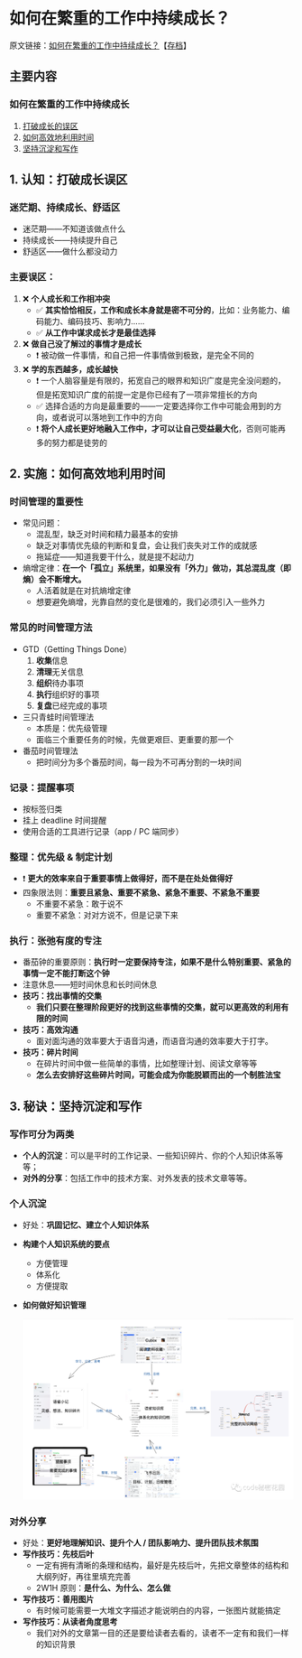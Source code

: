 # 如何在繁重的工作中持续成长？

原文链接：[如何在繁重的工作中持续成长？](https://cloud.tencent.com/developer/article/2207594?areaId=106001)【[存档](https://web.archive.org/web/20240212082737/https://cloud.tencent.com/developer/article/2207594?areaId=106001)】

## 主要内容

### 如何在繁重的工作中持续成长

1. [打破成长的误区](#1-认知打破成长误区)
2. [如何高效地利用时间](#2-实施如何高效地利用时间)
3. [坚持沉淀和写作](#3-秘诀坚持沉淀和写作)

## 1. 认知：打破成长误区

### 迷茫期、持续成长、舒适区
* 迷茫期——不知道该做点什么
* 持续成长——持续提升自己
* 舒适区——做什么都没动力

### 主要误区：
1. ❌ **个人成长和工作相冲突**
    * ✅ **其实恰恰相反，工作和成长本身就是密不可分的**，比如：业务能力、编码能力、编码技巧、影响力……
    * ✅ **从工作中谋求成长才是最佳选择**
2. ❌ **做自己没了解过的事情才是成长**
    * ❗ 被动做一件事情，和自己把一件事情做到极致，是完全不同的
3. ❌ **学的东西越多，成长越快**
    * ❗ 一个人脑容量是有限的，拓宽自己的眼界和知识广度是完全没问题的，但是拓宽知识广度的前提一定是你已经有了一项非常擅长的方向
    * ✅ 选择合适的方向是最重要的——一定要选择你工作中可能会用到的方向，或者说可以落地到工作中的方向
    * ❗ **将个人成长更好地融入工作中，才可以让自己受益最大化**，否则可能再多的努力都是徒劳的

## 2. 实施：如何高效地利用时间

### 时间管理的重要性

* 常见问题：
    * 混乱型，缺乏对时间和精力最基本的安排
    * 缺乏对事情优先级的判断和复盘，会让我们丧失对工作的成就感
    * 拖延症——知道我要干什么，就是提不起动力
* 熵增定律：**在一个「孤立」系统里，如果没有「外力」做功，其总混乱度（即熵）会不断增大。**
    * 人活着就是在对抗熵增定律
    * 想要避免熵增，光靠自然的变化是很难的，我们必须引入一些外力

### 常见的时间管理方法

* GTD（Getting Things Done）
    1. **收集**信息
    2. **清理**无关信息
    3. **组织**待办事项
    4. **执行**组织好的事项
    5. **复盘**已经完成的事项
* 三只青蛙时间管理法
    * 本质是：优先级管理
    * 面临三个重要任务的时候，先做更艰巨、更重要的那一个
* 番茄时间管理法
    * 把时间分为多个番茄时间，每一段为不可再分割的一块时间

### 记录：提醒事项

* 按标签归类
* 挂上 deadline 时间提醒
* 使用合适的工具进行记录（app / PC 端同步）

### 整理：优先级 & 制定计划

* ❗ **更大的效率来自于重要事情上做得好，而不是在处处做得好**
* 四象限法则：**重要且紧急、重要不紧急、紧急不重要、不紧急不重要**
    * 不重要不紧急：敢于说不
    * 重要不紧急：对对方说不，但是记录下来

### 执行：张弛有度的专注

* 番茄钟的重要原则：**执行时一定要保持专注，如果不是什么特别重要、紧急的事情一定不能打断这个钟**
* 注意休息——短时间休息和长时间休息
* **技巧：找出事情的交集**
    * **我们只要在整理阶段更好的找到这些事情的交集，就可以更高效的利用有限的时间**
* **技巧：高效沟通**
    * 面对面沟通的效率要大于语音沟通，而语音沟通的效率要大于打字。
* **技巧：碎片时间**
    * 在碎片时间中做一些简单的事情，比如整理计划、阅读文章等等
    * **怎么去安排好这些碎片时间，可能会成为你能脱颖而出的一个制胜法宝**

## 3. 秘诀：坚持沉淀和写作

### 写作可分为两类
* **个人的沉淀**：可以是平时的工作记录、一些知识碎片、你的个人知识体系等等；
* **对外的分享**：包括工作中的技术方案、对外发表的技术文章等等。

### 个人沉淀

* 好处：**巩固记忆、建立个人知识体系**
* **构建个人知识系统的要点**
    * 方便管理
    * 体系化
    * 方便提取
* **如何做好知识管理**

    ![知识管理示意图](./images/知识管理示意图.png)

### 对外分享

* 好处：**更好地理解知识、提升个人 / 团队影响力、提升团队技术氛围**
* **写作技巧：先枝后叶**
    * 一定有拥有清晰的条理和结构，最好是先枝后叶，先把文章整体的结构和大纲列好，再往里填充完善
    * 2W1H 原则：**是什么、为什么、怎么做**
* **写作技巧：善用图片**
    * 有时候可能需要一大堆文字描述才能说明白的内容，一张图片就能搞定
* **写作技巧：从读者角度思考**
    * 我们对外的文章第一目的还是要给读者去看的，读者不一定有和我们一样的知识背景